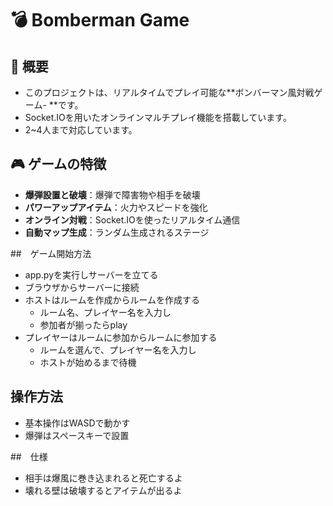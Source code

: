 # 💣 Bomberman Game

## 📝 概要
- このプロジェクトは、リアルタイムでプレイ可能な**ボンバーマン風対戦ゲーム- **です。  
- Socket.IOを用いたオンラインマルチプレイ機能を搭載しています。
- 2~4人まで対応しています。

## 🎮 ゲームの特徴

-  **爆弾設置と破壊**：爆弾で障害物や相手を破壊  
-  **パワーアップアイテム**：火力やスピードを強化  
-  **オンライン対戦**：Socket.IOを使ったリアルタイム通信  
-  **自動マップ生成**：ランダム生成されるステージ

##　ゲーム開始方法

- app.pyを実行しサーバーを立てる
- ブラウザからサーバーに接続
- ホストはルームを作成からルームを作成する
    - ルーム名、プレイヤー名を入力し
    - 参加者が揃ったらplay
- プレイヤーはルームに参加からルームに参加する
    - ルームを選んで、プレイヤー名を入力し
    - ホストが始めるまで待機

## 操作方法

- 基本操作はWASDで動かす
- 爆弾はスペースキーで設置

##　仕様

- 相手は爆風に巻き込まれると死亡するよ
- 壊れる壁は破壊するとアイテムが出るよ